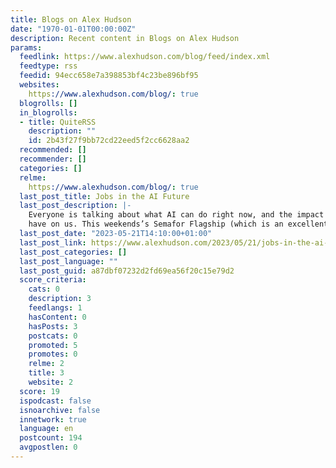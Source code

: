 ```yaml
---
title: Blogs on Alex Hudson
date: "1970-01-01T00:00:00Z"
description: Recent content in Blogs on Alex Hudson
params:
  feedlink: https://www.alexhudson.com/blog/feed/index.xml
  feedtype: rss
  feedid: 94ecc658e7a398853bf4c23be896bf95
  websites:
    https://www.alexhudson.com/blog/: true
  blogrolls: []
  in_blogrolls:
  - title: QuiteRSS
    description: ""
    id: 2b43f27f9bb72cd22eed5f2cc6628aa2
  recommended: []
  recommender: []
  categories: []
  relme:
    https://www.alexhudson.com/blog/: true
  last_post_title: Jobs in the AI Future
  last_post_description: |-
    Everyone is talking about what AI can do right now, and the impact that it is likely to
    have on us. This weekends’s Semafor Flagship (which is an excellent newsletter; I recommend subscribing!)
  last_post_date: "2023-05-21T14:10:00+01:00"
  last_post_link: https://www.alexhudson.com/2023/05/21/jobs-in-the-ai-future/
  last_post_categories: []
  last_post_language: ""
  last_post_guid: a87dbf07232d2fd69ea56f20c15e79d2
  score_criteria:
    cats: 0
    description: 3
    feedlangs: 1
    hasContent: 0
    hasPosts: 3
    postcats: 0
    promoted: 5
    promotes: 0
    relme: 2
    title: 3
    website: 2
  score: 19
  ispodcast: false
  isnoarchive: false
  innetwork: true
  language: en
  postcount: 194
  avgpostlen: 0
---
```

